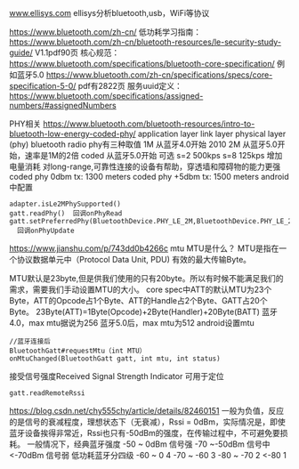 www.ellisys.com  ellisys分析bluetooth,usb，WiFi等协议

https://www.bluetooth.com/zh-cn/
低功耗学习指南：https://www.bluetooth.com/zh-cn/bluetooth-resources/le-security-study-guide/
  V1.1pdf90页
核心规范：https://www.bluetooth.com/specifications/bluetooth-core-specification/
  例如蓝牙5.0 https://www.bluetooth.com/zh-cn/specifications/specs/core-specification-5-0/
  pdf有2822页
服务uuid定义：https://www.bluetooth.com/specifications/assigned-numbers/#assignedNumbers


PHY相关
https://www.bluetooth.com/bluetooth-resources/intro-to-bluetooth-low-energy-coded-phy/
application layer
link layer
physical layer  (phy)
bluetooth radio
phy有三种取值
1M  从蓝牙4.0开始 2010
2M  从蓝牙5.0开始，速率是1M的2倍
coded 从蓝牙5.0开始
  可选 s=2 500kps  s=8 125kps
  增加电量消耗
  对long-range,可靠性连接的设备有帮助，穿透墙和障碍物的能力更强
coded phy 0dbm tx: 1300 meters
coded phy +5dbm tx: 1500 meters
android中配置
```
adapter.isLe2MPhySupported()
gatt.readPhy()  回调onPhyRead
gatt.setPreferredPhy(BluetoothDevice.PHY_LE_2M,BluetoothDevice.PHY_LE_2M,BluetoothDevice.PHY_OPTION_NO_PREFERRED)
  回调onPhyUpdate
```

https://www.jianshu.com/p/743dd0b4266c
mtu
MTU是什么？
MTU是指在一个协议数据单元中（Protocol Data Unit, PDU) 有效的最大传输Byte。

MTU默认是23byte,但是供我们使用的只有20byte。所以有时候不能满足我们的需求，需要我们手动设置MTU的大小。
core spec中ATT的默认MTU为23个Byte，ATT的Opcode占1个Byte、ATT的Handle占2个Byte、GATT占20个Byte。
23Byte(ATT)=1Byte(Opcode)+2Byte(Handler)+20Byte(BATT)
蓝牙4.0，max mtu据说为256
蓝牙5.0后，max mtu为512
android设置mtu
```
//蓝牙连接后
BluetoothGatt#requestMtu（int MTU）
onMtuChanged(BluetoothGatt gatt, int mtu, int status)
```

接受信号强度Received Signal Strength Indicator
可用于定位
```
gatt.readRemoteRssi
```
https://blog.csdn.net/chy555chy/article/details/82460151
一般为负值，反应的是信号的衰减程度，理想状态下（无衰减），Rssi = 0dBm，实际情况是，即使蓝牙设备挨得非常近，Rssi也只有-50dBm的强度，在传输过程中，不可避免要损耗。
一般情况下，经典蓝牙强度
-50 ~ 0dBm 信号强
-70 ~-50dBm 信号中
<-70dBm 信号弱
低功耗蓝牙分四级
-60 ~ 0 4
-70 ~ -60 3
-80 ~ -70 2
<-80 1
